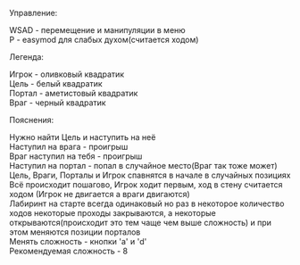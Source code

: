 Управление: 

  WSAD - перемещение и манипуляции в меню  
  P - easymod для слабых духом(считается ходом)  
  
Легенда:  

  Игрок - оливковый квадратик  
  Цель - белый квадратик  
  Портал - аметистовый квадратик  
  Враг - черный квадратик  
  
Пояснения:  

  Нужно найти Цель и наступить на неё    
  Наступил на врага - проигрыш  
  Враг наступил на тебя - проигрыш  
  Наступил на портал - попал в случайное место(Враг так тоже может)  
  Цель, Враги, Порталы и Игрок спавнятся в начале в случайных позициях  
  Всё происходит пошагово, Игрок ходит первым, ход в стену считается ходом (Игрок не двигается а враги двигаются)  
  Лабиринт на старте всегда одинаковый но раз в некоторое количество ходов некоторые проходы закрываются, а некоторые открываются(происходит это тем чаще чем выше сложность) и при этом меняются позиции порталов  
  Менять сложность - кнопки 'a' и 'd'    
  Рекомендуемая сложность - 8

